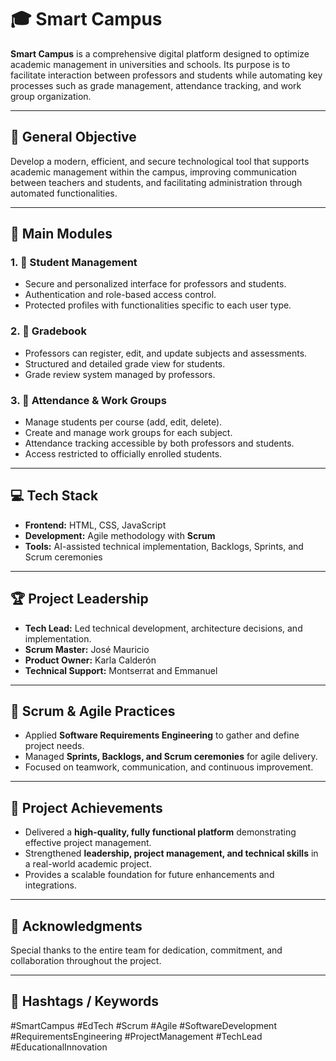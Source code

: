 # 🎓 Smart Campus

**Smart Campus** is a comprehensive digital platform designed to optimize academic management in universities and schools. Its purpose is to facilitate interaction between professors and students while automating key processes such as grade management, attendance tracking, and work group organization.

---

## 🚀 General Objective

Develop a modern, efficient, and secure technological tool that supports academic management within the campus, improving communication between teachers and students, and facilitating administration through automated functionalities.

---

## 🧩 Main Modules

### 1. 📘 Student Management
- Secure and personalized interface for professors and students.
- Authentication and role-based access control.
- Protected profiles with functionalities specific to each user type.

### 2. 📝 Gradebook
- Professors can register, edit, and update subjects and assessments.
- Structured and detailed grade view for students.
- Grade review system managed by professors.

### 3. 👥 Attendance & Work Groups
- Manage students per course (add, edit, delete).
- Create and manage work groups for each subject.
- Attendance tracking accessible by both professors and students.
- Access restricted to officially enrolled students.

---

## 💻 Tech Stack
- **Frontend:** HTML, CSS, JavaScript
- **Development:** Agile methodology with **Scrum**
- **Tools:** AI-assisted technical implementation, Backlogs, Sprints, and Scrum ceremonies

---

## 🏆 Project Leadership
- **Tech Lead:** Led technical development, architecture decisions, and implementation.
- **Scrum Master:** José Mauricio
- **Product Owner:** Karla Calderón
- **Technical Support:** Montserrat and Emmanuel

---

## 📌 Scrum & Agile Practices
- Applied **Software Requirements Engineering** to gather and define project needs.
- Managed **Sprints, Backlogs, and Scrum ceremonies** for agile delivery.
- Focused on teamwork, communication, and continuous improvement.

---

## 🎯 Project Achievements
- Delivered a **high-quality, fully functional platform** demonstrating effective project management.
- Strengthened **leadership, project management, and technical skills** in a real-world academic project.
- Provides a scalable foundation for future enhancements and integrations.

---

## 🙌 Acknowledgments
Special thanks to the entire team for dedication, commitment, and collaboration throughout the project.

---

## 📌 Hashtags / Keywords
#SmartCampus #EdTech #Scrum #Agile #SoftwareDevelopment #RequirementsEngineering #ProjectManagement #TechLead #EducationalInnovation

